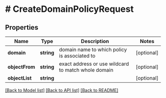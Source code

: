 # # CreateDomainPolicyRequest

## Properties

Name | Type | Description | Notes
------------ | ------------- | ------------- | -------------
**domain** | **string** | domain name to which policy is associated to | [optional]
**objectFrom** | **string** | exact address or use wildcard to match whole domain | [optional]
**objectList** | **string** |  | [optional]

[[Back to Model list]](../../README.md#models) [[Back to API list]](../../README.md#endpoints) [[Back to README]](../../README.md)
